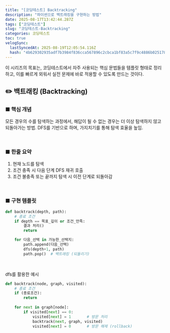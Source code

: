 ```yaml
---
title: "[코딩테스트] Backtracking"
description: "파이썬으로 백트래킹을 구현하는 방법"
date: 2025-08-17T13:42:44.287Z
tags: ["코딩테스트"]
slug: "코딩테스트-Backtracking"
categories: 코딩테스트
toc: true
velogSync:
  lastSyncedAt: 2025-08-19T12:05:54.116Z
  hash: "4b629302935adf7b3984f836cca567896c2cbca1bf83a5c7f9c4886b025178c2"
---
```


이 시리즈의 목표는, 코딩테스트에서 자주 사용되는 핵심 문법들을 템플릿 형태로 정리하고, 이를 빠르게 외워서 실전 문제에 바로 적용할 수 있도록 만드는 것이다.

## ✏️ 백트래킹 (Backtracking)

### ■ 핵심 개념
모든 경우의 수를 탐색하는 과정에서, 해답이 될 수 없는 경우는 더 이상 탐색하지 않고 되돌아가는 방법.
DFS를 기반으로 하며, 가지치기를 통해 탐색 효율을 높임.

<br>

### ■ 한줄 요약


1. 현재 노드를 탐색
2. 조건 충족 시 다음 단계 DFS 재귀 호출
3. 조건 불충족 또는 끝까지 탐색 시 이전 단계로 되돌아감

<br>

### ■ 구현 템플릿

```py
def backtrack(depth, path):
    # 종료 조건
    if depth == 목표_깊이 or 조건_만족:
        결과 처리()
        return

    for 다음_선택 in 가능한_선택지:
        path.append(다음_선택)
		dfs(depth+1, path)
        path.pop()  # 백트래킹 (되돌리기)
```


<br>

dfs를 활용한 예시

```py
def backtrack(node, graph, visited):
    # 종료 조건
    if (종료조건):
        return
    
    for next in graph[node]:
        if visited[next] == 0:
            visited[next] = 1       # 방문 처리
            backtrack(next, graph, visited)
            visited[next] = 0       # 방문 해제 (rollback)
```